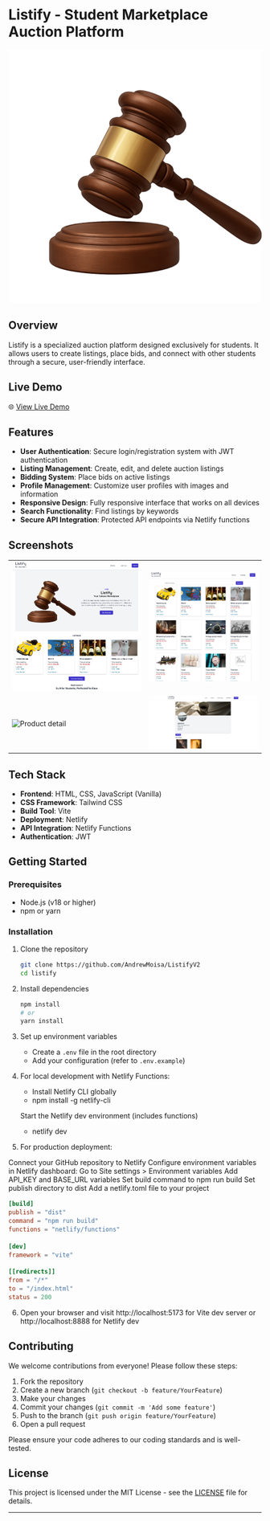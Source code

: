 # Listify - Student Marketplace Auction Platform

![Listify Logo](./assets/vector-hero.png)

## Overview

Listify is a specialized auction platform designed exclusively for students. It allows users to create listings, place bids, and connect with other students through a secure, user-friendly interface.

## Live Demo

🌐 [View Live Demo](https://listifyv3.netlify.app/)

## Features

- **User Authentication**: Secure login/registration system with JWT authentication
- **Listing Management**: Create, edit, and delete auction listings
- **Bidding System**: Place bids on active listings
- **Profile Management**: Customize user profiles with images and information
- **Responsive Design**: Fully responsive interface that works on all devices
- **Search Functionality**: Find listings by keywords
- **Secure API Integration**: Protected API endpoints via Netlify functions

## Screenshots

<table>
  <tr>
    <td><img src="./screenshots/home.png" alt="Home page" width="100%"></td>
    <td><img src="./screenshots/listings.png" alt="Listings page" width="100%"></td>
  </tr>
  <tr>
    <td><img src="./screenshots/product.png" alt="Product detail" width="100%"></td>
    <td><img src="./screenshots/profile.png" alt="Profile page" width="100%"></td>
  </tr>
</table>

## Tech Stack

- **Frontend**: HTML, CSS, JavaScript (Vanilla)
- **CSS Framework**: Tailwind CSS
- **Build Tool**: Vite
- **Deployment**: Netlify
- **API Integration**: Netlify Functions
- **Authentication**: JWT

## Getting Started

### Prerequisites

- Node.js (v18 or higher)
- npm or yarn

### Installation

1. Clone the repository
   ```bash
   git clone https://github.com/AndrewMoisa/ListifyV2
   cd listify
   ```
2. Install dependencies
   ```bash
   npm install
   # or
   yarn install
   ```
3. Set up environment variables
   - Create a `.env` file in the root directory
   - Add your configuration (refer to `.env.example`)
4. For local development with Netlify Functions:

   - Install Netlify CLI globally
   - npm install -g netlify-cli

   Start the Netlify dev environment (includes functions)

   - netlify dev

5. For production deployment:

Connect your GitHub repository to Netlify
Configure environment variables in Netlify dashboard:
Go to Site settings > Environment variables
Add API_KEY and BASE_URL variables
Set build command to npm run build
Set publish directory to dist
Add a netlify.toml file to your project

```toml
[build]
publish = "dist"
command = "npm run build"
functions = "netlify/functions"

[dev]
framework = "vite"

[[redirects]]
from = "/*"
to = "/index.html"
status = 200
```

6. Open your browser and visit http://localhost:5173 for Vite dev server or http://localhost:8888 for Netlify dev

## Contributing

We welcome contributions from everyone! Please follow these steps:

1. Fork the repository
2. Create a new branch (`git checkout -b feature/YourFeature`)
3. Make your changes
4. Commit your changes (`git commit -m 'Add some feature'`)
5. Push to the branch (`git push origin feature/YourFeature`)
6. Open a pull request

Please ensure your code adheres to our coding standards and is well-tested.

## License

This project is licensed under the MIT License - see the [LICENSE](LICENSE) file for details.

---
